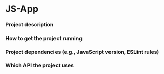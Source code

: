 # JS-App
 
### Project description

### How to get the project running

### Project dependencies (e.g., JavaScript version, ESLint rules)

### Which API the project uses
